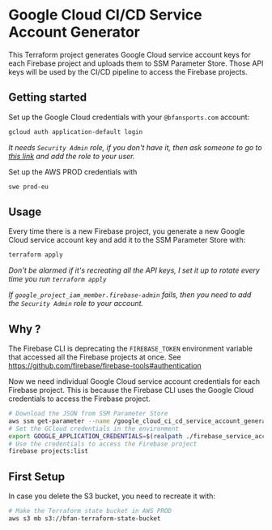# Google Cloud CI/CD Service Account Generator

This Terraform project generates Google Cloud service account keys for each Firebase project and uploads them to SSM Parameter Store.
Those API keys will be used by the CI/CD pipeline to access the Firebase projects.

## Getting started

Set up the Google Cloud credentials with your `@bfansports.com` account:

```bash
gcloud auth application-default login
```

*It needs `Security Admin` role, if you don't have it, then ask someone to go to [this link](https://console.cloud.google.com/iam-admin/iam?authuser=0&hl=en&orgonly=true&folder=&organizationId=744998649083&supportedpurview=organizationId) and add the role to your user.*

Set up the AWS PROD credentials with

```bash
swe prod-eu
```

## Usage

Every time there is a new Firebase project, you generate a new Google Cloud service account key and add it to the SSM Parameter Store with:

```bash
terraform apply
```

*Don't be alarmed if it's recreating all the API keys, I set it up to rotate every time you run `terraform apply`*

*If `google_project_iam_member.firebase-admin` fails, then you need to add the `Security Admin` role to your account.*

## Why ?

The Firebase CLI is deprecating the `FIREBASE_TOKEN` environment variable that accessed all the Firebase projects at once. See <https://github.com/firebase/firebase-tools#authentication>

Now we need individual Google Cloud service account credentials for each Firebase project. This is because the Firebase CLI uses the Google Cloud credentials to access the Firebase project.

```bash
# Download the JSON from SSM Parameter Store
aws ssm get-parameter --name /google_cloud_ci_cd_service_account_generator/firebase_service_account_keys/bfan-stadefrancais --with-decryption --output text --query Parameter.Value > ./firebase_service_account_keys/bfan-stadefrancais.json
# Set the GCloud credentials in the environment
export GOOGLE_APPLICATION_CREDENTIALS=$(realpath ./firebase_service_account_keys/bfan-stadefrancais.json)
# Use the credentials to access the Firebase project
firebase projects:list
```

## First Setup

In case you delete the S3 bucket, you need to recreate it with:

```bash
# Make the Terraform state bucket in AWS PROD
aws s3 mb s3://bfan-terraform-state-bucket
```
